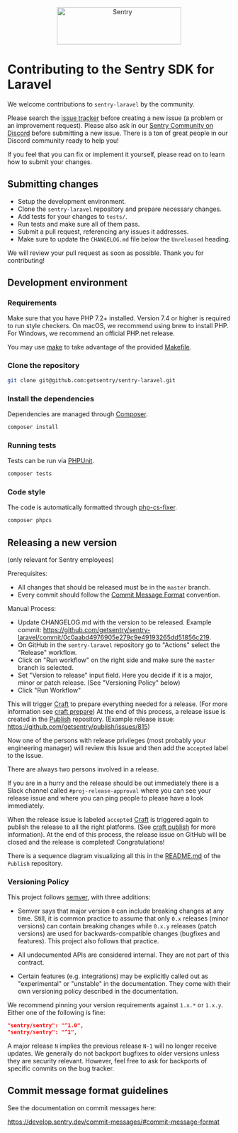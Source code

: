 <p align="center">
  <a href="https://sentry.io/?utm_source=github&utm_medium=logo" target="_blank">
    <img src="https://sentry-brand.storage.googleapis.com/sentry-wordmark-dark-280x84.png" alt="Sentry" width="280" height="84">
  </a>
</p>

# Contributing to the Sentry SDK for Laravel

We welcome contributions to `sentry-laravel` by the community.

Please search the [issue tracker](https://github.com/getsentry/sentry-laravel/issues) before creating a new issue (a problem or an improvement request). Please also ask in our [Sentry Community on Discord](https://discord.com/invite/Ww9hbqr) before submitting a new issue. There is a ton of great people in our Discord community ready to help you!

If you feel that you can fix or implement it yourself, please read on to learn how to submit your changes.

## Submitting changes

- Setup the development environment.
- Clone the `sentry-laravel` repository and prepare necessary changes.
- Add tests for your changes to `tests/`.
- Run tests and make sure all of them pass.
- Submit a pull request, referencing any issues it addresses.
- Make sure to update the `CHANGELOG.md` file below the `Unreleased` heading.

We will review your pull request as soon as possible.
Thank you for contributing!

## Development environment

### Requirements

Make sure that you have PHP 7.2+ installed. Version 7.4 or higher is required to run style checkers. On macOS, we recommend using brew to install PHP. For Windows, we recommend an official PHP.net release.

You may use [make](https://www.gnu.org/software/make) to take advantage of the provided [Makefile](Makefile).

### Clone the repository

```bash
git clone git@github.com:getsentry/sentry-laravel.git
```

### Install the dependencies

Dependencies are managed through [Composer](https://getcomposer.org).

```bash
composer install
```

### Running tests

Tests can be run via [PHPUnit](https://phpunit.de).

```bash
composer tests
```

### Code style

The code is automatically formatted through [php-cs-fixer](https://cs.symfony.com).

```bash
composer phpcs
```

## Releasing a new version

(only relevant for Sentry employees)

Prerequisites:

- All changes that should be released must be in the `master` branch.
- Every commit should follow the [Commit Message Format](https://develop.sentry.dev/commit-messages#commit-message-format) convention.

Manual Process:

- Update CHANGELOG.md with the version to be released. Example commit: https://github.com/getsentry/sentry-laravel/commit/0c0aabd4976905e279c9e49193265dd51856c219.
- On GitHub in the `sentry-laravel` repository go to "Actions" select the "Release" workflow.
- Click on "Run workflow" on the right side and make sure the `master` branch is selected.
- Set "Version to release" input field. Here you decide if it is a major, minor or patch release. (See "Versioning Policy" below)
- Click "Run Workflow"

This will trigger [Craft](https://github.com/getsentry/craft) to prepare everything needed for a release. (For more information see [craft prepare](https://github.com/getsentry/craft#craft-prepare-preparing-a-new-release)) At the end of this process, a release issue is created in the [Publish](https://github.com/getsentry/publish) repository. (Example release issue: https://github.com/getsentry/publish/issues/815)

Now one of the persons with release privileges (most probably your engineering manager) will review this Issue and then add the `accepted` label to the issue.

There are always two persons involved in a release.

If you are in a hurry and the release should be out immediately there is a Slack channel called `#proj-release-approval` where you can see your release issue and where you can ping people to please have a look immediately.

When the release issue is labeled `accepted` [Craft](https://github.com/getsentry/craft) is triggered again to publish the release to all the right platforms. (See [craft publish](https://github.com/getsentry/craft#craft-publish-publishing-the-release) for more information). At the end of this process, the release issue on GitHub will be closed and the release is completed! Congratulations!

There is a sequence diagram visualizing all this in the [README.md](https://github.com/getsentry/publish) of the `Publish` repository.

### Versioning Policy

This project follows [semver](https://semver.org), with three additions:

- Semver says that major version `0` can include breaking changes at any time. Still, it is common practice to assume that only `0.x` releases (minor versions) can contain breaking changes while `0.x.y` releases (patch versions) are used for backwards-compatible changes (bugfixes and features). This project also follows that practice.

- All undocumented APIs are considered internal. They are not part of this contract.

- Certain features (e.g. integrations) may be explicitly called out as "experimental" or "unstable" in the documentation. They come with their own versioning policy described in the documentation.

We recommend pinning your version requirements against `1.x.*` or `1.x.y`.
Either one of the following is fine:

```json
"sentry/sentry": "^1.0",
"sentry/sentry": "^1",
```

A major release `N` implies the previous release `N-1` will no longer receive updates. We generally do not backport bugfixes to older versions unless they are security relevant. However, feel free to ask for backports of specific commits on the bug tracker.

## Commit message format guidelines

See the documentation on commit messages here:

https://develop.sentry.dev/commit-messages/#commit-message-format
